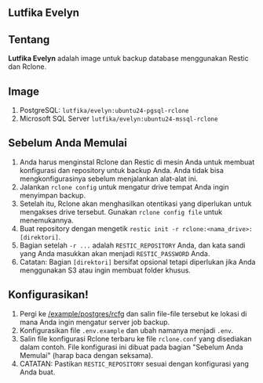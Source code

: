 

## Lutfika Evelyn

## Tentang

**Lutfika Evelyn** adalah image untuk backup database menggunakan Restic dan Rclone.
## Image

1. PostgreSQL: `lutfika/evelyn:ubuntu24-pgsql-rclone`
2. Microsoft SQL Server `lutfika/evelyn:ubuntu24-mssql-rclone`


## Sebelum Anda Memulai

1. Anda harus menginstal Rclone dan Restic di mesin Anda untuk membuat konfigurasi dan repository untuk backup Anda. Anda tidak bisa mengkonfigurasinya sebelum menjalankan alat-alat ini.
2. Jalankan `rclone config` untuk mengatur drive tempat Anda ingin menyimpan backup.
3. Setelah itu, Rclone akan menghasilkan otentikasi yang diperlukan untuk mengakses drive tersebut. Gunakan `rclone config file` untuk menemukannya.
4. Buat repository dengan mengetik `restic init -r rclone:<nama_drive>:[direktori]`.
5. Bagian setelah `-r ...` adalah `RESTIC_REPOSITORY` Anda, dan kata sandi yang Anda masukkan akan menjadi `RESTIC_PASSWORD` Anda.
6. Catatan: Bagian `[direktori]` bersifat opsional tetapi diperlukan jika Anda menggunakan S3 atau ingin membuat folder khusus.

## Konfigurasikan!

1. Pergi ke [/example/postgres/rcfg](/example/postgres/rcfg) dan salin file-file tersebut ke lokasi di mana Anda ingin mengatur server job backup.
2. Konfigurasikan file `.env.example` dan ubah namanya menjadi `.env`.
3. Salin file konfigurasi Rclone terbaru ke file `rclone.conf` yang disediakan dalam contoh. File konfigurasi ini dibuat pada bagian "Sebelum Anda Memulai" (harap baca dengan seksama).
4. CATATAN: Pastikan `RESTIC_REPOSITORY` sesuai dengan konfigurasi yang Anda buat.

